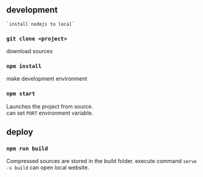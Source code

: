 ## development


    `install nodejs to local`

### `git clone <project>`

download sources

### `npm install`

make development environment

### `npm start`

Launches the project from source.<br />
can set `PORT` environment variable.<br />
<!-- See the section about [running tests](https://facebook.github.io/create-react-app/docs/running-tests) for more information. -->

## deploy

### `npm run build`

Compressed sources are stored in the build folder.
execute command `serve -s build` can open local website.

